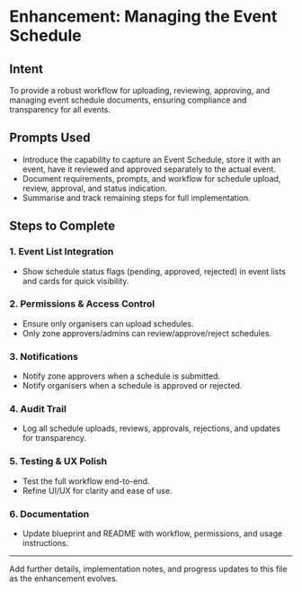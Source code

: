 # Enhancement: Managing the Event Schedule

## Intent
To provide a robust workflow for uploading, reviewing, approving, and managing event schedule documents, ensuring compliance and transparency for all events.

## Prompts Used
- Introduce the capability to capture an Event Schedule, store it with an event, have it reviewed and approved separately to the actual event.
- Document requirements, prompts, and workflow for schedule upload, review, approval, and status indication.
- Summarise and track remaining steps for full implementation.

## Steps to Complete

### 1. Event List Integration
- Show schedule status flags (pending, approved, rejected) in event lists and cards for quick visibility.

### 2. Permissions & Access Control
- Ensure only organisers can upload schedules.
- Only zone approvers/admins can review/approve/reject schedules.

### 3. Notifications
- Notify zone approvers when a schedule is submitted.
- Notify organisers when a schedule is approved or rejected.

### 4. Audit Trail
- Log all schedule uploads, reviews, approvals, rejections, and updates for transparency.

### 5. Testing & UX Polish
- Test the full workflow end-to-end.
- Refine UI/UX for clarity and ease of use.

### 6. Documentation
- Update blueprint and README with workflow, permissions, and usage instructions.

---

Add further details, implementation notes, and progress updates to this file as the enhancement evolves.
